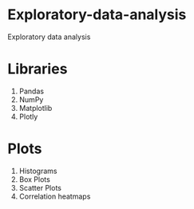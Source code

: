 # Exploratory-data-analysis
Exploratory data analysis

# Libraries
1. Pandas
2. NumPy
3. Matplotlib
4. Plotly

# Plots
1. Histograms
2. Box Plots
3. Scatter Plots
4. Correlation heatmaps
